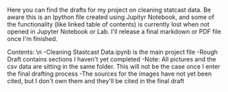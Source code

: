 Here you can find the drafts for my project on cleaning statcast data. Be aware this is an Ipython file created using Jupityr Notebook, and some of the functionality (like linked table of contents) is currently lost when not opened in Jupyter Notebook or Lab. I'll release a final markdown or PDF file once I'm finished.


Contents: \n
  -Cleaning Stastcast Data.ipynb is the main project file
  -Rough Draft contains sections I haven't yet completed
  -Note: All pictures and the csv data are sitting in the same folder. This will not be the case once I enter the final drafting          process
  -The sources for the images have not yet been cited, but I don't own them and they'll be cited in the final draft
